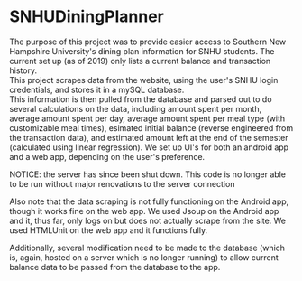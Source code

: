 # SNHUDiningPlanner

The purpose of this project was to provide easier access to Southern New Hampshire University's dining plan information for SNHU students. 
The current set up (as of 2019) only lists a current balance and transaction history.  
This project scrapes data from the website, using the user's SNHU login credentials, and stores it in a mySQL database.  
This information is then pulled from the database and parsed out to do several calculations on the data, including amount spent per
month, average amount spent per day, average amount spent per meal type (with customizable meal times), esimated initial balance (reverse
engineered from the transaction data), and estimated amount left at the end of the semester (calculated using linear regression).
We set up UI's for both an android app and a web app, depending on the user's preference. 

NOTICE: the server has since been shut down.  This code is no longer able to be run without major renovations to the server connection

Also note that the data scraping is not fully functioning on the Android app, though it works fine on the web app. We used Jsoup on the 
Android app and it, thus far, only logs on but does not actually scrape from the site.  We used HTMLUnit on the web app and it functions 
fully.  

Additionally, several modification need to be made to the database (which is, again, hosted on a server which is no longer running) to 
allow current balance data to be passed from the database to the app.  
